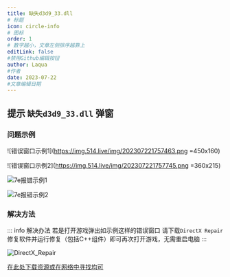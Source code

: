 ```yaml
---
title: 缺失d3d9_33.dll
# 标题
icon: circle-info
# 图标
order: 1
# 数字越小，文章左侧排序越靠上
editLink: false
#禁用Github编辑按钮
author: Laqua
#作者
date: 2023-07-22
#文章编辑日期
---
```


## **提示 ```缺失d3d9_33.dll``` 弹窗**

### **问题示例**

![错误窗口示例1](https://img.514.live/img/202307221757463.png =450x160)

![错误窗口示例2](https://img.514.live/img/202307221757745.png =360x215)

![7e报错示例1](https://img.514.live/img/202307221757019.png)

![7e报错示例2](https://img.514.live/img/202307221758469.png)

### **解决方法**
::: info 解决办法
若是打开游戏弹出如示例这样的错误窗口
请下载```DirectX Repair```修复软件并运行修复（包括C++组件）即可再次打开游戏，无需重启电脑
:::

![DirectX_Repair](https://img.514.live/img/202307221759414.png)

[ 在此处下载资源或在网络中寻找均可](https://wiki.514.live/guide/#资源下载指路)